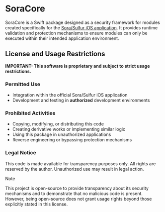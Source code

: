 # SoraCore

SoraCore is a Swift package designed as a security framework for modules created specifically for the [Sora/Sulfur iOS application](https://github.com/cranci1/Sora). It provides runtime validation and protection mechanisms to ensure modules can only be executed within their intended application environment.

## License and Usage Restrictions

**IMPORTANT: This software is proprietary and subject to strict usage restrictions.**

### Permitted Use

- Integration within the official Sora/Sulfur iOS application
- Development and testing in **authorized** development environments

### Prohibited Activities

- Copying, modifying, or distributing this code
- Creating derivative works or implementing similar logic
- Using this package in unauthorized applications
- Reverse engineering or bypassing protection mechanisms

### Legal Notice

This code is made available for transparency purposes only. All rights are reserved by the author. Unauthorized use may result in legal action.

> [!Note]
> This project is open-source to provide transparency about its security mechanisms and to demonstrate that no malicious code is present. However, being open-source does not grant usage rights beyond those explicitly stated in this license.
